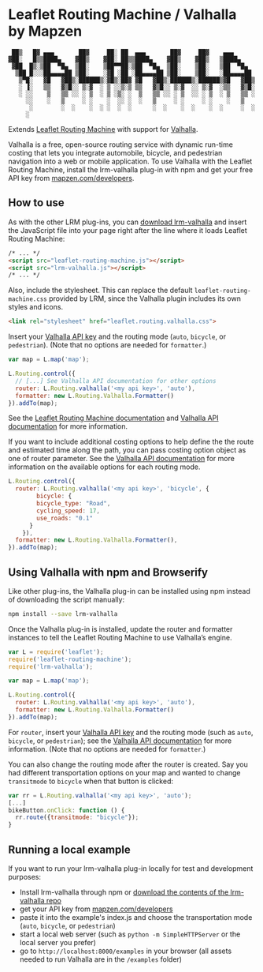 Leaflet Routing Machine / Valhalla by Mapzen
============================================


     ██▒   █▓ ▄▄▄       ██▓     ██░ ██  ▄▄▄       ██▓     ██▓    ▄▄▄      
    ▓██░   █▒▒████▄    ▓██▒    ▓██░ ██▒▒████▄    ▓██▒    ▓██▒   ▒████▄    
     ▓██  █▒░▒██  ▀█▄  ▒██░    ▒██▀▀██░▒██  ▀█▄  ▒██░    ▒██░   ▒██  ▀█▄  
      ▒██ █░░░██▄▄▄▄██ ▒██░    ░▓█ ░██ ░██▄▄▄▄██ ▒██░    ▒██░   ░██▄▄▄▄██ 
       ▒▀█░   ▓█   ▓██▒░██████▒░▓█▒░██▓ ▓█   ▓██▒░██████▒░██████▒▓█   ▓██▒
       ░ ▐░   ▒▒   ▓▒█░░ ▒░▓  ░ ▒ ░░▒░▒ ▒▒   ▓▒█░░ ▒░▓  ░░ ▒░▓  ░▒▒   ▓▒█░
       ░ ░░    ▒   ▒▒ ░░ ░ ▒  ░ ▒ ░▒░ ░  ▒   ▒▒ ░░ ░ ▒  ░░ ░ ▒  ░ ▒   ▒▒ ░
         ░░    ░   ▒     ░ ░    ░  ░░ ░  ░   ▒     ░ ░     ░ ░    ░   ▒   
          ░        ░  ░    ░  ░ ░  ░  ░      ░  ░    ░  ░    ░  ░     ░  ░
         ░                                                                    


Extends [Leaflet Routing Machine](https://github.com/perliedman/leaflet-routing-machine) with support for [Valhalla](https://mapzen.com/projects/valhalla).

Valhalla is a free, open-source routing service with dynamic run-time costing that lets you integrate automobile, bicycle, and pedestrian navigation into a web or mobile application. To use Valhalla with the Leaflet Routing Machine, install the lrm-valhalla plug-in with npm and get your free API key from [mapzen.com/developers](http://mapzen.com/developers).

## How to use

As with the other LRM plug-ins, you can [download lrm-valhalla](https://mapzen.com/resources/lrm-valhalla-0.0.9.zip) and insert the JavaScript file into your page right after the line where it loads Leaflet Routing Machine:

```html
/* ... */
<script src="leaflet-routing-machine.js"></script>
<script src="lrm-valhalla.js"></script>
/* ... */
```

Also, include the stylesheet. This can replace the default `leaflet-routing-machine.css` provided by LRM, since the Valhalla plugin includes its own styles and icons.

```html
<link rel="stylesheet" href="leaflet.routing.valhalla.css">
```

Insert your [Valhalla API key](https://mapzen.com/developers) and the routing mode (`auto`, `bicycle`, or `pedestrian`). (Note that no options are needed for `formatter`.)

```js
var map = L.map('map');

L.Routing.control({
  // [...] See Valhalla API documentation for other options
  router: L.Routing.valhalla('<my api key>', 'auto'),
  formatter: new L.Routing.Valhalla.Formatter()
}).addTo(map);
```

See the [Leaflet Routing Machine documentation](http://www.liedman.net/leaflet-routing-machine/tutorials/) and  [Valhalla API documentation](https://github.com/valhalla/valhalla-docs/blob/master/api-reference.md) for more information.


If you want to include additional costing options to help define the the route and estimated time along the path, you can pass costing option object as one of router parameter. See the [Valhalla API documentation](https://github.com/valhalla/valhalla-docs/blob/master/api-reference.md) for more information on the available options for each routing mode.

```js
L.Routing.control({
  router: L.Routing.valhalla('<my api key>', 'bicycle', {
        bicycle: {
        bicycle_type: "Road",
        cycling_speed: 17,
        use_roads: "0.1"
      }
    }),
  formatter: new L.Routing.Valhalla.Formatter(),
}).addTo(map);
```

## Using Valhalla with npm and Browserify

Like other plug-ins, the Valhalla plug-in can be installed using npm instead of downloading the script manually:

```sh
npm install --save lrm-valhalla
```

Once the Valhalla plug-in is installed, update the router and formatter instances to tell the Leaflet Routing Machine to use Valhalla’s engine. 

```js
var L = require('leaflet');
require('leaflet-routing-machine');
require('lrm-valhalla');

var map = L.map('map');

L.Routing.control({
  router: L.Routing.valhalla('<my api key>', 'auto'),
  formatter: new L.Routing.Valhalla.Formatter()
}).addTo(map);
```


For `router`, insert your [Valhalla API key](https://mapzen.com/developers) and the routing mode (such as `auto`, `bicycle`, or `pedestrian`); see the [Valhalla API documentation](https://github.com/valhalla/valhalla-docs/blob/master/api-reference.md) for more information. (Note that no options are needed for `formatter`.)

You can also change the routing mode after the router is created. Say you had different transportation options on your map and wanted to change `transitmode` to `bicycle` when that button is clicked: 

```js
var rr = L.Routing.valhalla('<my api key>', 'auto');
[...]
bikeButton.onClick: function () {
  rr.route({transitmode: "bicycle"});
}
```

## Running a local example

If you want to run your lrm-valhalla plug-in locally for test and development purposes:

- Install lrm-valhalla through npm or [download the contents of the lrm-valhalla repo](https://github.com/valhalla/lrm-valhalla/archive/master.zip)
- get your API key from [mapzen.com/developers](https://mapzen.com/developers/)
- paste it into the example's index.js and choose the transportation mode (`auto`, `bicycle`, or `pedestrian`)
- start a local web server (such as `python -m SimpleHTTPServer` or the local server you prefer)
- go to `http://localhost:8000/examples` in your browser (all assets needed to run Valhalla are in the `/examples` folder)

